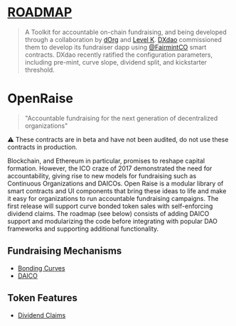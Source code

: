 # [ROADMAP](https://github.com/dOrgTech/OpenRaise/blob/master/docs/Roadmap.md)

> A Toolkit for accountable on-chain fundraising, and being developed through a collaboration by [dOrg](https://dorg.tech/#/) and [Level K](https://www.levelk.io/). [DXdao](https://dxdao.daostack.io/) commissioned them to develop its fundraiser dapp using [@FairmintCO](https://twitter.com/FairmintCO) smart contracts. DXdao recently ratified the configuration parameters, including pre-mint, curve slope, dividend split, and kickstarter threshold.

# OpenRaise

> "Accountable fundraising for the next generation of decentralized organizations"

⚠️ These contracts are in beta and have not been audited, do not use these contracts in production.

Blockchain, and Ethereum in particular, promises to reshape capital formation. However, the ICO craze of 2017 demonstrated the need for accountability, giving rise to new models for fundraising such as Continuous Organizations and DAICOs. Open Raise is a modular library of smart contracts and UI components that bring these ideas to life and make it easy for organizations to run accountable fundraising campaigns. The first release will support curve bonded token sales with self-enforcing dividend claims. The roadmap (see below) consists of adding DAICO support and modularizing the code before integrating with popular DAO frameworks and supporting additional functionality.

## Fundraising Mechanisms

- [Bonding Curves](./docs/BondingCurve.md)
- [DAICO](./docs/DAICO.md)

## Token Features

- [Dividend Claims](./docs/DividendToken.md)
